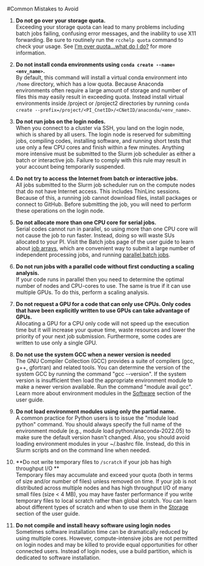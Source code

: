 #Common Mistakes to Avoid

1. **Do not go over your storage quota.**<br> Exceeding your storage quota can lead to many problems including batch jobs failing, confusing error messages, and the inability to use X11 forwarding. Be sure to routinely run the `rcchelp quota` command to check your usage. See [I'm over quota...what do I do?](../FAQ/data-management.md) for more information. 
 
2. **Do not install conda environments using `conda create --name=<env_name>`.**<br> 
By default, this command will install a virtual conda environment into `/home` directory, which has a low quota. Because Anaconda environments often require a large amount of storage and number of files this may easily result in exceeding quota. Instead install virtual environments inside /project or /project2 directories by running `conda create --prefix=/project/<PI_CnetID>/<CNetID/anaconda/<env_name>`.

3. **Do not run jobs on the login nodes.**<br> 
When you connect to a cluster via SSH, you land on the login node, which is shared by all users. The login node is reserved for submitting jobs, compiling codes, installing software, and running short tests that use only a few CPU cores and finish within a few minutes. Anything more intensive must be submitted to the Slurm job scheduler as either a batch or interactive job. Failure to comply with this rule may result in your account being temporarily suspended.
 
4. **Do not try to access the Internet from batch or interactive jobs.**<br> 
All jobs submitted to the Slurm job scheduler run on the compute nodes that do not have Internet access. This includes ThinLinc sessions. Because of this, a running job cannot download files, install packages or connect to GitHub. Before submitting the job, you will need to perform these operations on the login node.
 
5. **Do not allocate more than one CPU core for serial jobs.**<br> 
Serial codes cannot run in parallel, so using more than one CPU core will not cause the job to run faster. Instead, doing so will waste SUs allocated to your PI. Visit the Batch jobs page of the user guide to learn about [job arrays](../slurm-sbatch.md#job-arrays), which are convenient way to submit a large number of independent processing jobs, and running [parallel batch jobs](../slurm-sbatch.md#parallel-batch-jobs).
 
6. **Do not run jobs with a parallel code without first conducting a scaling analysis.**<br>
If your code runs in parallel then you need to determine the optimal number of nodes and CPU-cores to use. The same is true if it can use multiple GPUs. To do this, perform a scaling analysis.
 
7. **Do not request a GPU for a code that can only use CPUs. Only codes that have been explicitly written to use GPUs can take advantage of GPUs.**<br> 
Allocating a GPU for a CPU only code will not speed up the execution time but it will increase your queue time, waste resources and lower the priority of your next job submission. Furthermore, some codes are written to use only a single GPU.
 
8. **Do not use the system GCC when a newer version is needed**<br>
The GNU Compiler Collection (GCC) provides a suite of compilers (gcc, g++, gfortran) and related tools. You can determine the version of the system GCC by running the command "gcc --version". If the system version is insufficient then load the appropriate environment module to make a newer version available. Run the command "module avail gcc". Learn more about environment modules in the [Software](../software/index.md) section of the user guide.
 
9. **Do not load environment modules using only the partial name.**<br>
A common practice for Python users is to issue the "module load python" command. You should always specify the full name of the environment module (e.g., module load python/anaconda-2022.05) to make sure the default version hasn't changed. Also, you should avoid loading environment modules in your ~/.bashrc file. Instead, do this in Slurm scripts and on the command line when needed.
 
10. **Do not write temporary files to `/scratch` if your job has high throughput I/O **<br>
Temporary files may accumulate and exceed your quota (both in terms of size and/or number of files) unless removed on time. If your job is not distributed across multiple nodes and has high throughput I/O of many small files (size < 4 MB), you may have faster performance if you write temporary files to local scratch rather than global scratch. You can learn about different types of scratch and when to use them in the [Storage](../storage.md#scratch-space) section of the user guide.

11. **Do not compile and install heavy software using login nodes**<br>
Sometimes software installation time can be dramatically reduced by using multiple cores. However, compute-intensive jobs are not permitted on login nodes and may be killed to provide equal opportunities for other connected users. Instead of login nodes, use a build partition, which is dedicated to software installation.